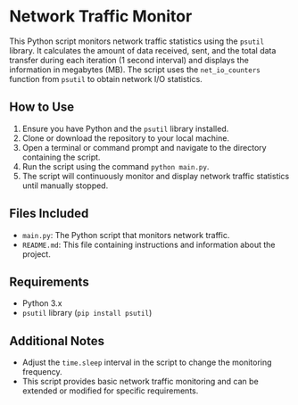 # Network Traffic Monitor

This Python script monitors network traffic statistics using the `psutil` library. It calculates the amount of data received, sent, and the total data transfer during each iteration (1 second interval) and displays the information in megabytes (MB). The script uses the `net_io_counters` function from `psutil` to obtain network I/O statistics.

## How to Use

1. Ensure you have Python and the `psutil` library installed.
2. Clone or download the repository to your local machine.
3. Open a terminal or command prompt and navigate to the directory containing the script.
4. Run the script using the command `python main.py`.
5. The script will continuously monitor and display network traffic statistics until manually stopped.

## Files Included

- `main.py`: The Python script that monitors network traffic.
- `README.md`: This file containing instructions and information about the project.

## Requirements

- Python 3.x
- `psutil` library (`pip install psutil`)

## Additional Notes

- Adjust the `time.sleep` interval in the script to change the monitoring frequency.
- This script provides basic network traffic monitoring and can be extended or modified for specific requirements.

